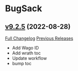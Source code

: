 # BugSack

## [v9.2.5](https://github.com/funkydude/BugSack/tree/v9.2.5) (2022-08-28)
[Full Changelog](https://github.com/funkydude/BugSack/compare/v9.2.4...v9.2.5) [Previous Releases](https://github.com/funkydude/BugSack/releases)

- Add Wago ID  
- Add wrath toc  
- Update workflow  
- bump toc  
